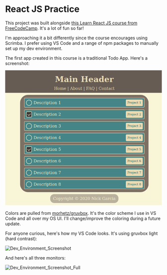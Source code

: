 # React JS Practice

This project was built alongside [this Learn React JS course from FreeCodeCamp](https://www.youtube.com/watch?v=DLX62G4lc44). It's a lot of fun so far!

I'm approaching it a bit differently since the course encourages using Scrimba. I prefer using VS Code and a range of npm packages to manually set up my dev environment.

The first app created in this course is a traditional Todo App. Here's a screenshot:

![Todo_App_Screenshot](./src/media/todo-app-screenshot-1.png 'Todo App Screenshot')

Colors are pulled from [morhetz/gruvbox](https://github.com/morhetz/gruvbox). It's the color scheme I use in VS Code and all over my OS UI. I'll change/improve the coloring during a future update.

For anyone curious, here's how my VS Code looks. It's using gruvbox light (hard contrast):

![Dev_Environment_Screenshot](./src/media/dev-environment-screenshot.png 'Dev Environment Screenshot')

And here's all three monitors:

![Dev_Environment_Screenshot_Full](./src/media/dev-environment-screenshot-full.png 'Dev Environment Screenshot Full')
